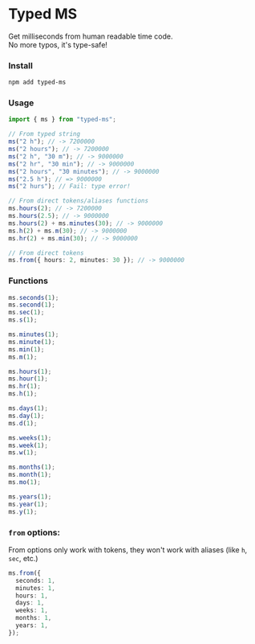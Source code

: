 # Typed MS

Get milliseconds from human readable time code.  
No more typos, it's type-safe!

### Install

```bash
npm add typed-ms
```

### Usage

```ts
import { ms } from "typed-ms";

// From typed string
ms("2 h"); // -> 7200000
ms("2 hours"); // -> 7200000
ms("2 h", "30 m"); // -> 9000000
ms("2 hr", "30 min"); // -> 9000000
ms("2 hours", "30 minutes"); // -> 9000000
ms("2.5 h"); // => 9000000
ms("2 hurs"); // Fail: type error!

// From direct tokens/aliases functions
ms.hours(2); // -> 7200000
ms.hours(2.5); // -> 9000000
ms.hours(2) + ms.minutes(30); // -> 9000000
ms.h(2) + ms.m(30); // -> 9000000
ms.hr(2) + ms.min(30); // -> 9000000

// From direct tokens
ms.from({ hours: 2, minutes: 30 }); // -> 9000000
```

### Functions

```ts
ms.seconds(1);
ms.second(1);
ms.sec(1);
ms.s(1);

ms.minutes(1);
ms.minute(1);
ms.min(1);
ms.m(1);

ms.hours(1);
ms.hour(1);
ms.hr(1);
ms.h(1);

ms.days(1);
ms.day(1);
ms.d(1);

ms.weeks(1);
ms.week(1);
ms.w(1);

ms.months(1);
ms.month(1);
ms.mo(1);

ms.years(1);
ms.year(1);
ms.y(1);
```

### `from` options:

From options only work with tokens, they won't work with aliases (like `h`, `sec`, etc.)

```ts
ms.from({
  seconds: 1,
  minutes: 1,
  hours: 1,
  days: 1,
  weeks: 1,
  months: 1,
  years: 1,
});
```
